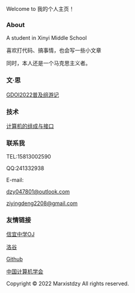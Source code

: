 Welcome to 我的个人主页！
### About
A student in Xinyi Middle School

喜欢打代码、搞事情，也会写一些小文章

同时，本人还是一个马克思主义者。
### 文·思
[GDOI2022普及组游记](https://www.luogu.com.cn/blog/Marxistdzy/gdoi2022-pu-ji-zu-you-ji)
### 技术
[计算机的组成与接口](https://www.luogu.com.cn/blog/Marxistdzy/ji-suan-ji-di-zu-cheng-yu-jie-kou)
### 联系我
TEL:15813002590

QQ:241332938

E-mail:
    
dzy047801@outlook.com

ziyingdeng2208@gmail.com

### 友情链接
[信宜中学OJ](http://175.178.85.68/)

[洛谷](https://www.luogu.com.cn/)

[Github](http://github.com/)

[中国计算机学会](https://www.ccf.org.cn/)

Copyright © 2022 Marxistdzy All rights reserved.
